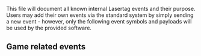

This file will document all known internal Lasertag events and their purpose.
Users may add their own events via the standard system by simply sending a new event -
however, only the following event symbols and payloads will be used by the provided software.


## Game related events
